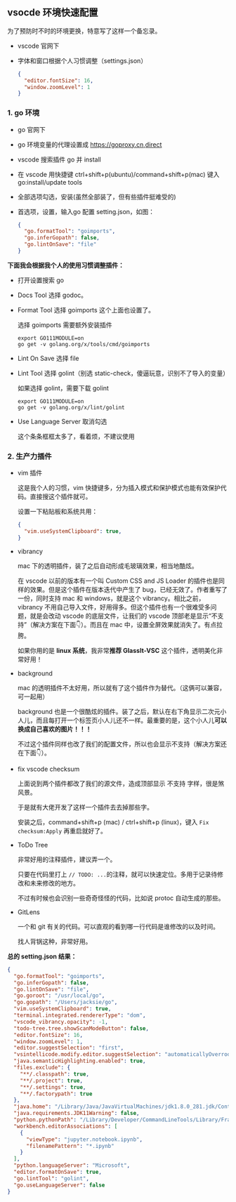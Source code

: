 ## vsocde 环境快速配置

为了预防时不时的环境更换，特意写了这样一个备忘录。

* vscode 官网下

* 字体和窗口根据个人习惯调整（settings.json）

  ```json
  {
    "editor.fontSize": 16,
    "window.zoomLevel": 1
  }
  ```

### 1. go 环境

* go 官网下

* go 环境变量的代理设置成 https://goproxy.cn,direct

* vscode 搜索插件 go 并 install

* 在 vscode 用快捷键 ctrl+shift+p(ubuntu)/command+shift+p(mac) 键入 go:install/update tools

* 全部选项勾选，安装(虽然全部装了，但有些插件挺难受的)

* 首选项，设置，输入go 配置 setting.json，如图：

  ```json
  {
    "go.formatTool": "goimports",
    "go.inferGopath": false,
    "go.lintOnSave": "file"
  }
  ```

**下面我会根据我个人的使用习惯调整插件：**

* 打开设置搜索 go

* Docs Tool 选择 godoc。

* Format Tool 选择 goimports 这个上面也设置了。

  选择 goimports 需要额外安装插件

  ```shell
  export GO111MODULE=on
  go get -v golang.org/x/tools/cmd/goimports
  ```

* Lint On Save 选择 file

* Lint Tool 选择 golint（别选 static-check，傻逼玩意，识别不了导入的变量）

  如果选择 golint，需要下载 golint

  ```shell
  export GO111MODULE=on
  go get -v golang.org/x/lint/golint
  ```

* Use Language Server 取消勾选

  这个条条框框太多了，看着烦，不建议使用

### 2. 生产力插件

* vim 插件

  这是我个人的习惯，vim 快捷键多，分为插入模式和保护模式也能有效保护代码。直接搜这个插件就可。

  设置一下粘贴板和系统共用：

  ```json
  {
    "vim.useSystemClipboard": true,
  }
  ```

* vibrancy

  mac 下的透明插件，装了之后自动形成毛玻璃效果，相当地酷炫。

  在 vscode 以前的版本有一个叫 Custom CSS and JS Loader 的插件也是同样的效果。但是这个插件在版本迭代中产生了 bug，已经无效了。作者重写了一份，同时支持 mac 和 windows，就是这个 vibrancy。相比之前，vibrancy 不用自己导入文件，好用得多。但这个插件也有一个很难受多问题，就是会改动 vscode 的底层文件，让我们的 vscode 顶部老是显示“不支持”（解决方案在下面👇）。而且在 mac 中，设置全屏效果就消失了。有点拉胯。

  如果你用的是 **linux 系统**，我非常**推荐 GlassIt-VSC** 这个插件，透明美化非常好用！

* background

  mac 的透明插件不太好用，所以就有了这个插件作为替代。（这俩可以兼容，可一起用）

  background 也是一个很酷炫的插件。装了之后，默认在右下角显示二次元小人儿，而且每打开一个标签页小人儿还不一样。最重要的是，这个小人儿**可以换成自己喜欢的图片！！！**

  不过这个插件同样也改了我们的配置文件，所以也会显示不支持（解决方案还在下面👇）。

* fix vscode checksum

  上面说到两个插件都改了我们的源文件，造成顶部显示 不支持 字样，很是煞风景。

  于是就有大佬开发了这样一个插件去去掉那些字。

  安装之后，command+shift+p (mac) / ctrl+shift+p (linux)，键入 `Fix checksum:Apply` 再重启就好了。

* ToDo Tree

  非常好用的注释插件，建议弄一个。

  只要在代码里打上 ```// TODO: ...```的注释，就可以快速定位。多用于记录待修改和未来修改的地方。

  不过有时候也会识别一些奇奇怪怪的代码，比如说 protoc 自动生成的那些。

* GitLens

  一个和 git 有关的代码。可以直观的看到哪一行代码是谁修改的以及时间。

  找人背锅这种，非常好用。

**总的 setting.json 结果：**

```json
{
  "go.formatTool": "goimports",
  "go.inferGopath": false,
  "go.lintOnSave": "file",
  "go.goroot": "/usr/local/go",
  "go.gopath": "/Users/jacksie/go",
  "vim.useSystemClipboard": true,
  "terminal.integrated.rendererType": "dom",
  "vscode_vibrancy.opacity": -1,
  "todo-tree.tree.showScanModeButton": false,
  "editor.fontSize": 16,
  "window.zoomLevel": 1,
  "editor.suggestSelection": "first",
  "vsintellicode.modify.editor.suggestSelection": "automaticallyOverrodeDefaultValue",
  "java.semanticHighlighting.enabled": true,
  "files.exclude": {
    "**/.classpath": true,
    "**/.project": true,
    "**/.settings": true,
    "**/.factorypath": true
  },
  "java.home": "/Library/Java/JavaVirtualMachines/jdk1.8.0_281.jdk/Contents/Home",
  "java.requirements.JDK11Warning": false,
  "python.pythonPath": "/Library/Developer/CommandLineTools/Library/Frameworks/Python3.framework/Versions/3.8/lib/python3.8",
  "workbench.editorAssociations": [
    {
      "viewType": "jupyter.notebook.ipynb",
      "filenamePattern": "*.ipynb"
    }
  ],
  "python.languageServer": "Microsoft",
  "editor.formatOnSave": true,
  "go.lintTool": "golint",
  "go.useLanguageServer": false
}
```

